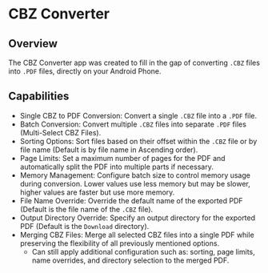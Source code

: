 # CBZ Converter

## Overview
The CBZ Converter app was created to fill in the gap of converting `.CBZ` files into `.PDF` files, directly on your Android Phone.

## Capabilities
- Single CBZ to PDF Conversion: Convert a single `.CBZ` file into a `.PDF` file.
- Batch Conversion: Convert multiple `.CBZ` files into separate `.PDF` files (Multi-Select CBZ Files).
- Sorting Options: Sort files based on their offset within the `.CBZ` file or by file name (Default is by file name in Ascending order).
- Page Limits: Set a maximum number of pages for the PDF and automatically split the PDF into multiple parts if necessary.
- Memory Management: Configure batch size to control memory usage during conversion. Lower values use less memory but may be slower, higher values are faster but use more memory.
- File Name Override: Override the default name of the exported PDF (Default is the file name of the `.CBZ` file).
- Output Directory Override: Specify an output directory for the exported PDF (Default is the `Download` directory).
- Merging CBZ Files: Merge all selected CBZ files into a single PDF while preserving the flexibility of all previously mentioned options. 
  - Can still apply additional configuration such as: sorting, page limits, name overrides, and directory selection to the merged PDF.